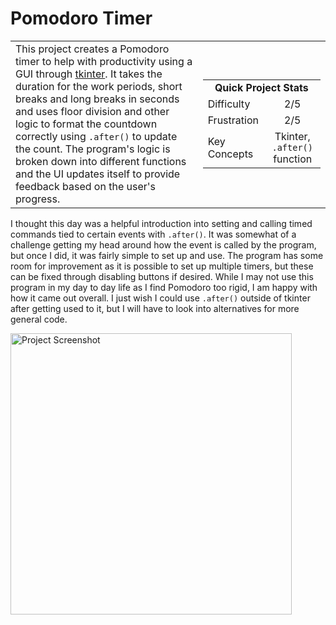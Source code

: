 # Pomodoro Timer

<table border='0'>
<tr>
  <td>
  This project creates a Pomodoro timer to help with productivity using a GUI through <a href="https://docs.python.org/3/library/tkinter.html">tkinter</a>. It takes the duration for the work periods, short breaks and long breaks in seconds and uses floor division and other logic to format the countdown correctly using <code>.after()</code> to update the count. The program's logic is broken down into different functions and the UI updates itself to provide feedback based on the user's progress.
  </td>
  <td>
    <div>
      <table>
        <tr>
          <td align='center' colspan="2"><strong>Quick Project Stats</strong></td>
        </tr>
        <tr>
          <td>Difficulty</td>
          <td align='center'>2/5</td>
        </tr>
        <tr>
          <td>Frustration</td>
          <td align='center'>2/5</td>
        </tr>
        <tr>
          <td>Key Concepts</td>
          <td align='center'>Tkinter, <code>.after()</code> function</td>
        </tr>
      </table>
    </div>
  </td>
</tr>
</table>

I thought this day was a helpful introduction into setting and calling timed commands tied to certain events with `.after()`. It was somewhat of a challenge getting my head around how the event is called by the program, but once I did, it was fairly simple to set up and use. The program has some room for improvement as it is possible to set up multiple timers, but these can be fixed through disabling buttons if desired. While I may not use this program in my day to day life as I find Pomodoro too rigid, I am happy with how it came out overall. I just wish I could use `.after()` outside of tkinter after getting used to it, but I will have to look into alternatives for more general code.

<img src="https://ryanlonergan.github.io/assets/img/100_days/day_28_pomodoro.png" alt="Project Screenshot" width=450>
